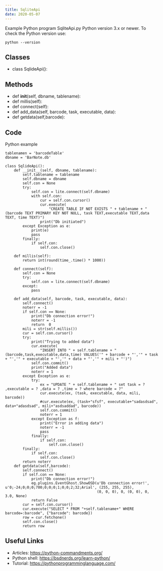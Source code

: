 ```yaml
---
title: SqliteApi
date: 2020-05-07
---
```

Example Python program SqliteApi.py
Python version 3.x or newer.
To check the Python version use:

    python --version


## Classes

* class SqlideApi():

## Methods

* def __init__(self, dbname, tablename):
* def millis(self):
* def connect(self):
* def add_data(self, barcode, task, executable, data):
* def getdata(self,barcode):

## Code

Python example

    tablenamen = 'barcodeTable'
    dbname = 'BarNote.db'
    
    class SqlideApi():
        def __init__(self, dbname, tablename):
            self.tablename = tablename
            self.dbname = dbname
            self.con = None
            try:
                self.con = lite.connect(self.dbname)
                with self.con:
                    cur = self.con.cursor()
                    cur.execute(
                        "CREATE TABLE IF NOT EXISTS " + tablename + "(barcode TEXT PRIMARY KEY NOT NULL, task TEXT,executable TEXT,data TEXT, time TEXT)")
                    print("Db initiated")
            except Exception as e:
                print(e)
                pass
            finally:
                if self.con:
                    self.con.close()
    
        def millis(self):
            return int(round(time_.time() * 1000))
    
        def connect(self):
            self.con = None
            try:
                self.con = lite.connect(self.dbname)
            except:
                pass
    
        def add_data(self, barcode, task, executable, data):
            self.connect()
            noterr = -1
            if self.con == None:
                print("Db connection error!")
                noterr = -1
                return  0
            mili = str(self.millis())
            cur = self.con.cursor()
            try:
                print("Trying to added data")
                cur.execute(
                    "INSERT INTO " + self.tablename + " (barcode,task,executable,data,time) VALUES('" + barcode + "','" + task + "','" + executable + "','" + data + "','" + mili + "')")
                self.con.commit()
                print("Added data")
                noterr = 1
            except Exception as e:
                try:
                    ex = "UPDATE " + self.tablename + " set task = ? ,executable = ? ,data = ? ,time = ? where barcode = ?"
                    cur.execute(ex, (task, executable, data, mili, barcode))
                    #cur.execute(ex, (task+"sfsf", executable+"sadasdsad", data+"adasdsad", mili+"asdsaddad", barcode))
                    self.con.commit()
                    noterr = 1
                except Exception as f:
                    print("Error in adding data")
                    noterr = -1
                    pass
                finally:
                    if self.con:
                        self.con.close()
            finally:
                if self.con:
                    self.con.close()
            return noterr
        def getdata(self,barcode):
            self.connect()
            if self.con == None:
                print("Db connection error!")
                eg.plugins.EventGhost.ShowOSD(u'Db connection error!', u'0;-24;0;0;0;700;0;0;0;1;0;0;2;32;Arial', (255, 255, 255),
                                              (0, 0, 0), 0, (0, 0), 0, 3.0, None)
                return False
            cur = self.con.cursor()
            cur.execute("SELECT * FROM "+self.tablename+" WHERE barcode=:barcode", {"barcode": barcode})
            row = cur.fetchone()
            self.con.close()
            return row
    

## Useful Links

- Articles: https://python-commandments.org/
- Python shell: https://bsdnerds.org/learn-python/
- Tutorial: https://pythonprogramminglanguage.com/
